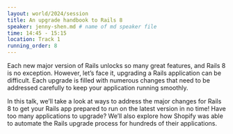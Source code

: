 ```yaml
---
layout: world/2024/session
title: An upgrade handbook to Rails 8
speaker: jenny-shen.md # name of md speaker file
time: 14:45 - 15:15
location: Track 1
running_order: 8
---
```


Each new major version of Rails unlocks so many great features, and Rails 8 is no exception. However, let’s face it, upgrading a Rails application can be difficult. Each upgrade is filled with numerous changes that need to be addressed carefully to keep your application running smoothly.

In this talk, we’ll take a look at ways to address the major changes for Rails 8 to get your Rails app prepared to run on the latest version in no time! Have too many applications to upgrade? We’ll also explore how Shopify was able to automate the Rails upgrade process for hundreds of their applications.

